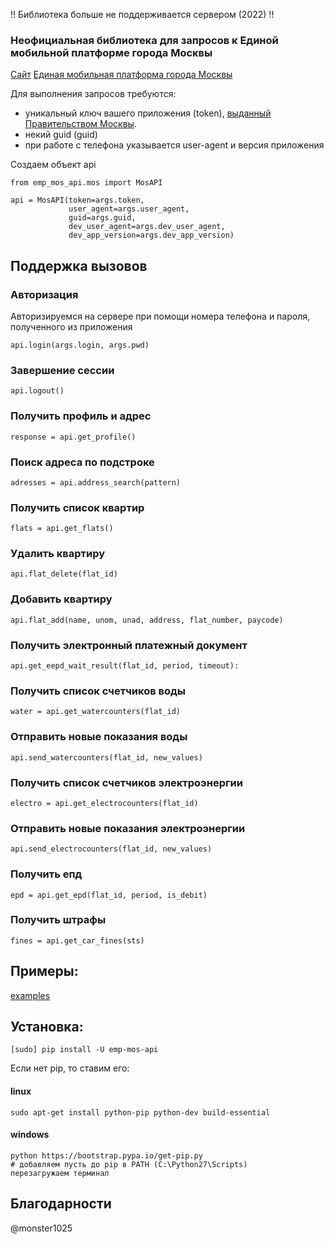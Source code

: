 
!! Библиотека больше не поддерживается сервером (2022) !!


### Неофициальная библиотека для запросов к Единой мобильной платформе города Москвы 

[Сайт](http://mosapps.mos.ru/dev)
[Единая мобильная платформа города Москвы](http://serviceprovider.if.emp.msk.ru/default/auth)

Для выполнения запросов требуются:
- уникальный ключ вашего приложения (token), [выданный Правительством Москвы](http://mosapps.mos.ru/dev).
- некий guid (guid)
- при работе с телефона указывается user-agent и версия приложения

Создаем объект api
```
from emp_mos_api.mos import MosAPI

api = MosAPI(token=args.token,
             user_agent=args.user_agent,
             guid=args.guid,
             dev_user_agent=args.dev_user_agent,
             dev_app_version=args.dev_app_version)
```

## Поддержка вызовов

### Авторизация
Авторизируемся на сервере при помощи номера телефона и пароля, полученного из приложения
```
api.login(args.login, args.pwd)
```
### Завершение сессии
```
api.logout()
```
### Получить профиль и адрес
```
response = api.get_profile()
```
### Поиск адреса по подстроке
```
adresses = api.address_search(pattern)
```
  
### Получить список квартир
```
flats = api.get_flats()
```
### Удалить квартиру
```
api.flat_delete(flat_id)
```
### Добавить квартиру
```
api.flat_add(name, unom, unad, address, flat_number, paycode)
```
### Получить электронный платежный документ
```
api.get_eepd_wait_result(flat_id, period, timeout):

```

### Получить список счетчиков воды
```
water = api.get_watercounters(flat_id)
```
### Отправить новые показания воды
```
api.send_watercounters(flat_id, new_values)
```
### Получить список счетчиков электроэнергии
```
electro = api.get_electrocounters(flat_id)
```
### Отправить новые показания электроэнергии
```
api.send_electrocounters(flat_id, new_values)
```
### Получить епд
```
epd = api.get_epd(flat_id, period, is_debit)
```
### Получить штрафы
```
fines = api.get_car_fines(sts)
```



## Примеры:
[examples](https://github.com/dontsovcmc/emp_mos_ru/tree/master/emp_mos_api/examples)


## Установка:
```
[sudo] pip install -U emp-mos-api
```
Если нет pip, то ставим его:
#### linux
``` 
sudo apt-get install python-pip python-dev build-essential
```
#### windows
```
python https://bootstrap.pypa.io/get-pip.py
# добавляем пусть до pip в PATH (C:\Python27\Scripts)
перезагружаем терминал
```

## Благодарности

@monster1025

